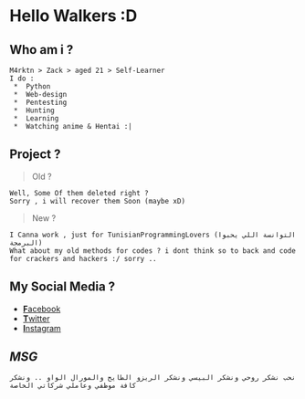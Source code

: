 # Hello Walkers :D
**Who am i ?**
----
```
M4rktn > Zack > aged 21 > Self-Learner 
I do :
 *  Python 
 *  Web-design
 *  Pentesting
 *  Hunting 
 *  Learning 
 *  Watching anime & Hentai :| 
```
**Project ?**
----
>   Old ?
```
Well, Some Of them deleted right ? 
Sorry , i will recover them Soon (maybe xD)
```
>   New ? 
```
I Canna work , just for TunisianProgrammingLovers (التوانسة اللي يحبوا البرمجة)
What about my old methods for codes ? i dont think so to back and code for crackers and hackers :/ sorry ..
```
**My Social Media ?**
----

-  <a href="https://facebook.com/cyb3rtn"><b>F</b>acebook</a><br>
-  <a href="https://twitter.com/cyb3rtn"><b>T</b>witter</a><br>
-  <a href="https://instagram.com/cyber.tn"><b>I</b>nstagram</a><br>

*MSG*
----
```
نحب نشكر روحي ونشكر البيسي ونشكر الريزو الطايح والمورال الواو .. ونشكر كافة موظفي وعاملي شركاتي الخاصة 
```
